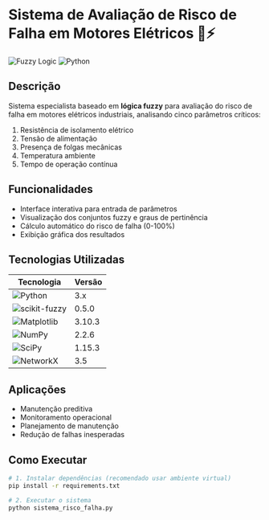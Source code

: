 # Sistema de Avaliação de Risco de Falha em Motores Elétricos 🔧⚡

![Fuzzy Logic](https://img.shields.io/badge/Fuzzy-Logic-blue)
![Python](https://img.shields.io/badge/Python-3.x-green)

## Descrição

Sistema especialista baseado em **lógica fuzzy** para avaliação do risco de falha em motores elétricos industriais, analisando cinco parâmetros críticos:

1. Resistência de isolamento elétrico
2. Tensão de alimentação
3. Presença de folgas mecânicas
4. Temperatura ambiente
5. Tempo de operação contínua

## Funcionalidades

- Interface interativa para entrada de parâmetros
- Visualização dos conjuntos fuzzy e graus de pertinência
- Cálculo automático do risco de falha (0-100%)
- Exibição gráfica dos resultados

## Tecnologias Utilizadas

| Tecnologia | Versão |
|------------|--------|
| ![Python](https://img.shields.io/badge/Python-3.x-blue) | 3.x |
| ![scikit-fuzzy](https://img.shields.io/badge/scikit--fuzzy-0.5.0-orange) | 0.5.0 |
| ![Matplotlib](https://img.shields.io/badge/Matplotlib-3.10.3-red) | 3.10.3 |
| ![NumPy](https://img.shields.io/badge/NumPy-2.2.6-yellow) | 2.2.6 |
| ![SciPy](https://img.shields.io/badge/SciPy-1.15.3-blueviolet) | 1.15.3 |
| ![NetworkX](https://img.shields.io/badge/NetworkX-3.5-green) | 3.5 |

## Aplicações

- Manutenção preditiva
- Monitoramento operacional
- Planejamento de manutenção
- Redução de falhas inesperadas

## Como Executar

```bash
# 1. Instalar dependências (recomendado usar ambiente virtual)
pip install -r requirements.txt

# 2. Executar o sistema
python sistema_risco_falha.py
